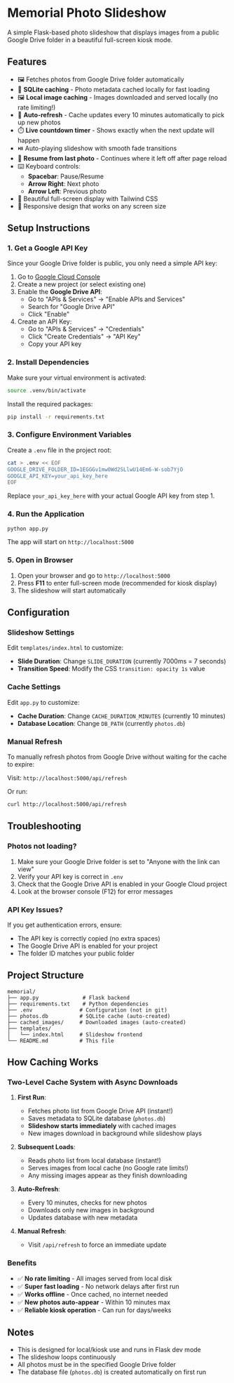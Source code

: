 # Memorial Photo Slideshow

A simple Flask-based photo slideshow that displays images from a public Google Drive folder in a beautiful full-screen kiosk mode.

## Features

- 🖼️ Fetches photos from Google Drive folder automatically
- 💾 **SQLite caching** - Photo metadata cached locally for fast loading
- 🖼️ **Local image caching** - Images downloaded and served locally (no rate limiting!)
- 🔄 **Auto-refresh** - Cache updates every 10 minutes automatically to pick up new photos
- ⏱️ **Live countdown timer** - Shows exactly when the next update will happen
- ⏯️ Auto-playing slideshow with smooth fade transitions
- 🔄 **Resume from last photo** - Continues where it left off after page reload
- ⌨️ Keyboard controls:
  - **Spacebar**: Pause/Resume
  - **Arrow Right**: Next photo
  - **Arrow Left**: Previous photo
- 🎨 Beautiful full-screen display with Tailwind CSS
- 📱 Responsive design that works on any screen size

## Setup Instructions

### 1. Get a Google API Key

Since your Google Drive folder is public, you only need a simple API key:

1. Go to [Google Cloud Console](https://console.cloud.google.com/)
2. Create a new project (or select existing one)
3. Enable the **Google Drive API**:
   - Go to "APIs & Services" → "Enable APIs and Services"
   - Search for "Google Drive API"
   - Click "Enable"
4. Create an API Key:
   - Go to "APIs & Services" → "Credentials"
   - Click "Create Credentials" → "API Key"
   - Copy your API key

### 2. Install Dependencies

Make sure your virtual environment is activated:

```bash
source .venv/bin/activate
```

Install the required packages:

```bash
pip install -r requirements.txt
```

### 3. Configure Environment Variables

Create a `.env` file in the project root:

```bash
cat > .env << EOF
GOOGLE_DRIVE_FOLDER_ID=1EGGGv1mw0Wd2SLlwU14Em6-W-sob7YjO
GOOGLE_API_KEY=your_api_key_here
EOF
```

Replace `your_api_key_here` with your actual Google API key from step 1.

### 4. Run the Application

```bash
python app.py
```

The app will start on `http://localhost:5000`

### 5. Open in Browser

1. Open your browser and go to `http://localhost:5000`
2. Press **F11** to enter full-screen mode (recommended for kiosk display)
3. The slideshow will start automatically

## Configuration

### Slideshow Settings

Edit `templates/index.html` to customize:

- **Slide Duration**: Change `SLIDE_DURATION` (currently 7000ms = 7 seconds)
- **Transition Speed**: Modify the CSS `transition: opacity 1s` value

### Cache Settings

Edit `app.py` to customize:

- **Cache Duration**: Change `CACHE_DURATION_MINUTES` (currently 10 minutes)
- **Database Location**: Change `DB_PATH` (currently `photos.db`)

### Manual Refresh

To manually refresh photos from Google Drive without waiting for the cache to expire:

Visit: `http://localhost:5000/api/refresh`

Or run:
```bash
curl http://localhost:5000/api/refresh
```

## Troubleshooting

### Photos not loading?

1. Make sure your Google Drive folder is set to "Anyone with the link can view"
2. Verify your API key is correct in `.env`
3. Check that the Google Drive API is enabled in your Google Cloud project
4. Look at the browser console (F12) for error messages

### API Key Issues?

If you get authentication errors, ensure:
- The API key is correctly copied (no extra spaces)
- The Google Drive API is enabled for your project
- The folder ID matches your public folder

## Project Structure

```
memorial/
├── app.py              # Flask backend
├── requirements.txt    # Python dependencies
├── .env               # Configuration (not in git)
├── photos.db          # SQLite cache (auto-created)
├── cached_images/     # Downloaded images (auto-created)
├── templates/
│   └── index.html     # Slideshow frontend
└── README.md          # This file
```

## How Caching Works

### Two-Level Cache System with Async Downloads

1. **First Run**: 
   - Fetches photo list from Google Drive API (instant!)
   - Saves metadata to SQLite database (`photos.db`)
   - **Slideshow starts immediately** with cached images
   - New images download in background while slideshow plays
   
2. **Subsequent Loads**: 
   - Reads photo list from local database (instant!)
   - Serves images from local cache (no Google rate limits!)
   - Any missing images appear as they finish downloading
   
3. **Auto-Refresh**: 
   - Every 10 minutes, checks for new photos
   - Downloads only new images in background
   - Updates database with new metadata
   
4. **Manual Refresh**: 
   - Visit `/api/refresh` to force an immediate update

### Benefits

- ✅ **No rate limiting** - All images served from local disk
- ✅ **Super fast loading** - No network delays after first run
- ✅ **Works offline** - Once cached, no internet needed
- ✅ **New photos auto-appear** - Within 10 minutes max
- ✅ **Reliable kiosk operation** - Can run for days/weeks

## Notes

- This is designed for local/kiosk use and runs in Flask dev mode
- The slideshow loops continuously
- All photos must be in the specified Google Drive folder
- The database file (`photos.db`) is created automatically on first run

